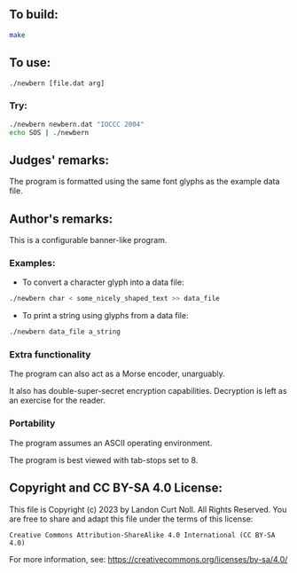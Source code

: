 ## To build:

```sh
make
```


## To use:

```sh
./newbern [file.dat arg]
```


### Try:

```sh
./newbern newbern.dat "IOCCC 2004"
echo SOS | ./newbern
```


## Judges' remarks:

The program is formatted using the same font glyphs as the example
data file.


## Author's remarks:

This is a configurable banner-like program.

### Examples:

- To convert a character glyph into a data file:

```sh
./newbern char < some_nicely_shaped_text >> data_file
```


- To print a string using glyphs from a data file:

```sh
./newbern data_file a_string
```

### Extra functionality

The program can also act as a Morse encoder, unarguably.

It also has double-super-secret encryption capabilities.
Decryption is left as an exercise for the reader.

### Portability

The program assumes an ASCII operating environment.

The program is best viewed with tab-stops set to 8.


## Copyright and CC BY-SA 4.0 License:

This file is Copyright (c) 2023 by Landon Curt Noll.  All Rights Reserved.
You are free to share and adapt this file under the terms of this license:

    Creative Commons Attribution-ShareAlike 4.0 International (CC BY-SA 4.0)

For more information, see: https://creativecommons.org/licenses/by-sa/4.0/
